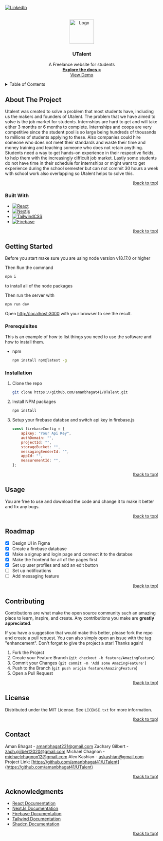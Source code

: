 <!-- Improved compatibility of back to top link: See: https://github.com/othneildrew/Best-README-Template/pull/73 -->

<a id="readme-top"></a>

<!--
*** Thanks for checking out the Best-README-Template. If you have a suggestion
*** that would make this better, please fork the repo and create a pull request
*** or simply open an issue with the tag "enhancement".
*** Don't forget to give the project a star!
*** Thanks again! Now go create something AMAZING! :D
-->

<!-- PROJECT SHIELDS -->
<!--
*** I'm using markdown "reference style" links for readability.
*** Reference links are enclosed in brackets [ ] instead of parentheses ( ).
*** See the bottom of this document for the declaration of the reference variables
*** for contributors-url, forks-url, etc. This is an optional, concise syntax you may use.
*** https://www.markdownguide.org/basic-syntax/#reference-style-links
-->

[![LinkedIn][linkedin-shield]][linkedin-url]

<!-- PROJECT LOGO -->
<br />
<div align="center">
  <a href="https://github.com/github_username/repo_name">
    <img src="public/images/uTalent.png" alt="Logo" width="80" height="80">
  </a>

<h3 align="center">UTalent</h3>

  <p align="center">
    A Freelance website for students
    <br />
    <a href="https://github.com/amanbhagat41/UTalent"><strong>Explore the docs »</strong></a>
    <br />
    <a href="https://u-talent.vercel.app/">View Demo</a>
  </p>
</div>

<!-- TABLE OF CONTENTS -->
<details>
  <summary>Table of Contents</summary>
  <ol>
    <li>
      <a href="#about-the-project">About The Project</a>
      <ul>
        <li><a href="#built-with">Built With</a></li>
      </ul>
    </li>
    <li>
      <a href="#getting-started">Getting Started</a>
      <ul>
        <li><a href="#prerequisites">Prerequisites</a></li>
        <li><a href="#installation">Installation</a></li>
      </ul>
    </li>
    <li><a href="#usage">Usage</a></li>
    <li><a href="#roadmap">Roadmap</a></li>
    <li><a href="#contributing">Contributing</a></li>
    <li><a href="#license">License</a></li>
    <li><a href="#contact">Contact</a></li>
    <li><a href="#acknowledgments">Acknowledgments</a></li>
  </ol>
</details>

<!-- ABOUT THE PROJECT -->

## About The Project

<!-- [![Product Name Screen Shot][product-screenshot]](https://example.com) -->

Utalent was created to solve a problem that most students have, including us the makers and founders of Utalent. The problem that we have aimed to solve is the job market for students. Internships are hard to get and will take either 3 months or 6 months to complete. Internships and coops are very competitive since the student pool is so large being hundreds of thousands to millions of students applying to these. Also companies could hire someone who does not meet their standards and waste their time and money training and teaching someone who does not retain anything. Students need a way to get hands-on experience in their respective fields, to help them with the increasingly difficult job market. Lastly some students do not have time in their schedule for internships or might want to get experience during the school semester but can not commit 30 hours a week with school work also overlapping so Utalent helps to solve this.

<p align="right">(<a href="#readme-top">back to top</a>)</p>

### Built With

-   [![React][React.js]][React-url]
-   [![Nextjs][Next.js]][Next-url]
-   [![TailwindCSS][Tailwind.css]][Tailwind-url]
-   [![Firebase][Firebase.com]][Firebase-url]

<p align="right">(<a href="#readme-top">back to top</a>)</p>

<!-- GETTING STARTED -->

## Getting Started

Before you start make sure you are using node version v18.17.0 or higher

Then Run the command

```bash
npm i
```

to install all of the node packages

Then run the server with

```bash
npm run dev
```

Open [http://localhost:3000](http://localhost:3000) with your browser to see the result.

### Prerequisites

This is an example of how to list things you need to use the software and how to install them.

-   npm
    ```sh
    npm install npm@latest -g
    ```

### Installation

1. Clone the repo
    ```sh
    git clone https://github.com/amanbhagat41/UTalent.git
    ```
2. Install NPM packages
    ```sh
    npm install
    ```
3. Setup your firebase databse and switch api key in firebase.js
    ```js
    const firebaseConfig = {
        apiKey: "Your Api Key",
        authDomain: "",
        projectId: "",
        storageBucket: "",
        messagingSenderId: "",
        appId: "",
        measurementId: "",
    };
    ```

<p align="right">(<a href="#readme-top">back to top</a>)</p>

<!-- USAGE EXAMPLES -->

## Usage

You are free to use and download the code and change it to make it better and fix any bugs.

<p align="right">(<a href="#readme-top">back to top</a>)</p>

<!-- ROADMAP -->

## Roadmap

-   [x] Design UI in Figma
-   [x] Create a firebase database
-   [x] Make a signup and login page and connect it to the databse
-   [x] Make the frontend for all of the pages first
-   [x] Set up user profiles and add an edit button
-   [ ] Set up notifications
-   [ ] Add messaging feature

<p align="right">(<a href="#readme-top">back to top</a>)</p>

<!-- CONTRIBUTING -->

## Contributing

Contributions are what make the open source community such an amazing place to learn, inspire, and create. Any contributions you make are **greatly appreciated**.

If you have a suggestion that would make this better, please fork the repo and create a pull request. You can also simply open an issue with the tag "enhancement".
Don't forget to give the project a star! Thanks again!

1. Fork the Project
2. Create your Feature Branch (`git checkout -b feature/AmazingFeature`)
3. Commit your Changes (`git commit -m 'Add some AmazingFeature'`)
4. Push to the Branch (`git push origin feature/AmazingFeature`)
5. Open a Pull Request

<p align="right">(<a href="#readme-top">back to top</a>)</p>

<!-- LICENSE -->

## License

Distributed under the MIT License. See `LICENSE.txt` for more information.

<p align="right">(<a href="#readme-top">back to top</a>)</p>

<!-- CONTACT -->

## Contact

Aman Bhagat - amanbhagat231@gmail.com
Zachary Gilbert - zach.giilbert2020@gmail.com
Michael Chagnon - michaelchagnon12@gmail.com
Alex Kashian - askashian@gmail.com
Project Link: [https://github.com/amanbhagat41/UTalent](https://github.com/amanbhagat41/UTalent)

<p align="right">(<a href="#readme-top">back to top</a>)</p>

<!-- ACKNOWLEDGMENTS -->

## Acknowledgments

-   [React Documentation](https://reactjs.org/)
-   [NextJs Documentation](https://nextjs.org/)
-   [Firebase Documentation](https://firebase.google.com/)
-   [Tailwind Documentation](https://tailwindcss.com/)
-   [Shadcn Documentation](https://ui.shadcn.com/docs/installation/next)

<p align="right">(<a href="#readme-top">back to top</a>)</p>

<!-- MARKDOWN LINKS & IMAGES -->
<!-- https://www.markdownguide.org/basic-syntax/#reference-style-links -->

[contributors-shield]: https://img.shields.io/github/contributors/github_username/repo_name.svg?style=for-the-badge
[contributors-url]: https://github.com/github_username/repo_name/graphs/contributors
[forks-shield]: https://img.shields.io/github/forks/github_username/repo_name.svg?style=for-the-badge
[forks-url]: https://github.com/github_username/repo_name/network/members
[stars-shield]: https://img.shields.io/github/stars/github_username/repo_name.svg?style=for-the-badge
[stars-url]: https://github.com/github_username/repo_name/stargazers
[issues-shield]: https://img.shields.io/github/issues/github_username/repo_name.svg?style=for-the-badge
[issues-url]: https://github.com/github_username/repo_name/issues
[license-shield]: https://img.shields.io/github/license/github_username/repo_name.svg?style=for-the-badge
[license-url]: https://github.com/github_username/repo_name/blob/master/LICENSE.txt
[linkedin-shield]: https://img.shields.io/badge/-LinkedIn-black.svg?style=for-the-badge&logo=linkedin&colorB=555
[linkedin-url]: https://www.linkedin.com/in/aman-bhagat-b17051230/
[product-screenshot]: images/screenshot.png
[Next.js]: https://img.shields.io/badge/next.js-000000?style=for-the-badge&logo=nextdotjs&logoColor=white
[Next-url]: https://nextjs.org/
[React.js]: https://img.shields.io/badge/React-20232A?style=for-the-badge&logo=react&logoColor=61DAFB
[React-url]: https://reactjs.org/
[Firebase.com]: https://img.shields.io/badge/firebase-a08021?style=for-the-badge&logo=firebase&logoColor=ffcd34
[Firebase-url]: https://firebase.google.com/
[Tailwind.css]: https://img.shields.io/badge/tailwindcss-%2338B2AC.svg?style=for-the-badge&logo=tailwind-css&logoColor=white
[Tailwind-url]: https://tailwindcss.com/
[Node.js]: https://img.shields.io/badge/node.js-6DA55F?style=for-the-badge&logo=node.js&logoColor=white
[Node-url]: https://nodejs.org/en
[Express.js]: https://img.shields.io/badge/express.js-%23404d59.svg?style=for-the-badge&logo=express&logoColor=%2361DAFB
[Express-url]: https://expressjs.com/
[Vue.js]: https://img.shields.io/badge/Vue.js-35495E?style=for-the-badge&logo=vuedotjs&logoColor=4FC08D
[Vue-url]: https://vuejs.org/
[Angular.io]: https://img.shields.io/badge/Angular-DD0031?style=for-the-badge&logo=angular&logoColor=white
[Angular-url]: https://angular.io/
[Svelte.dev]: https://img.shields.io/badge/Svelte-4A4A55?style=for-the-badge&logo=svelte&logoColor=FF3E00
[Svelte-url]: https://svelte.dev/
[Laravel.com]: https://img.shields.io/badge/Laravel-FF2D20?style=for-the-badge&logo=laravel&logoColor=white
[Laravel-url]: https://laravel.com
[Bootstrap.com]: https://img.shields.io/badge/Bootstrap-563D7C?style=for-the-badge&logo=bootstrap&logoColor=white
[Bootstrap-url]: https://getbootstrap.com
[JQuery.com]: https://img.shields.io/badge/jQuery-0769AD?style=for-the-badge&logo=jquery&logoColor=white
[JQuery-url]: https://jquery.com

